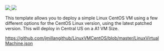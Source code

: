 <a href="https://portal.azure.com/#create/Microsoft.Template/uri/https%3A%2F%2Fraw.githubusercontent.com%2FAzure%2FLinuxVMCentOS%2Fblob%2FLinuxVirtualMachine.json" target="_blank">
    <img src="http://azuredeploy.net/deploybutton.png"/>
</a>
<a href="http://armviz.io/#/?load=https%3A%2F%2Fraw.githubusercontent.com%2FAzure%2FLinuxVMCentOS%2Fmaster%2FLinuxVirtualMachine.json" target="_blank">
    <img src="http://armviz.io/visualizebutton.png"/>
</a>




This template allows you to deploy a simple Linux CentOS VM using a few different options for the CentOS Linux version, using the latest patched version. This will deploy in Central US on a A1 VM Size.


https://github.com/jmillangithub/LinuxVMCentOS/blob/master/LinuxVirtualMachine.json
